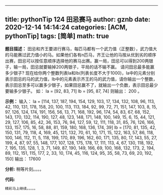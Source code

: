 
---
title: pythonTip 124 田忌赛马
author: gznb
date: 2020-12-14 14:14:24
categories: [ACM, pythonTip]
tags: [简单]
math: true
---

**题目描述：**
田忌和齐王要进行赛马，每匹马都有一个武力值（正整数），武力值大的马能赛过武力值小的马。如果他们各有n匹马，齐王让他的马按从优到劣的顺序出赛，田忌可以按任意顺序选择他的赛马出赛。赢一局，田忌可以得到200两银子，输一局，田忌就要输掉200两银子，平局的话不输不赢。 
请问田忌最多能赢多少银子?
现在给你两个整数列表la和lb(列表长度不大于1000)，la中的元素分别表示田忌的马的武力值，lb中的元素表示齐王的马的武力值，请你输出一个整数，表示田忌至多可以赢多少银子，如果田忌赢不了，就输出一个负数，表示田忌最少要输多少银子。
如：
la = [92, 83, 71]
lb = [95, 87, 74]
则输出：
200
。

**示例：**
输入：
la = [114, 137, 187, 194, 154, 129, 103, 17, 134, 132, 108, 96, 113, 42, 110, 131, 178, 158, 20, 100, 113, 113, 184, 92, 99, 72, 71, 151, 147, 103, 8, 15, 97, 126, 124, 174, 191, 156, 56, 13, 71, 168, 192, 96, 174, 54, 83, 67, 68, 152, 143, 170, 132, 114, 190, 127, 48, 123, 148, 171, 148, 100, 149, 15, 6, 15, 44, 121, 29, 127, 106, 85, 42, 36, 153, 76, 94, 127, 59, 12, 111, 118, 31, 85, 76, 126, 166, 133, 157, 175, 16, 58, 88, 81, 159, 180, 168, 136, 174, 39]
lb = [170, 81, 135, 42, 150, 131, 79, 118, 4, 169, 45, 121, 132, 70, 61, 10, 171, 15, 122, 163, 57, 86, 118, 100, 146, 112, 11, 5, 118, 199, 170, 89, 196, 162, 60, 171, 135, 80, 17, 143, 55, 27, 199, 4, 87, 97, 55, 148, 177, 107, 128, 175, 178, 17, 111, 113, 4, 67, 130, 118, 192, 7, 195, 135, 128, 1, 3, 71, 149, 87, 190, 149, 166, 69, 100, 168, 132, 173, 2, 194, 89, 112, 151, 115, 177, 2, 33, 10, 174, 45, 116, 124, 95, 35, 58, 73, 69, 20, 192, 150]
输出：
17600


**分析:**
稍等片刻。。。。

**代码:**
```python
精彩马上继续。。。。。
```
